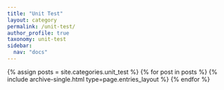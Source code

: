 ```yaml
---
title: "Unit Test"
layout: category
permalink: /unit-test/
author_profile: true
taxonomy: unit-test
sidebar:
  nav: "docs"
---
```


{% assign posts = site.categories.unit_test %}
{% for post in posts %} {% include archive-single.html type=page.entries_layout %} {% endfor %}